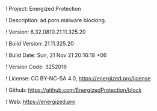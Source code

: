 ! Project: Energized Protection

! Description: ad.porn.malware blocking.

! Version: 6.32.0810.21.11.325.20

! Build Version: 21.11.325.20

! Build Date: Sun, 21 Nov 21 20:16:18 +06

! Version Code: 3252016

! License: CC BY-NC-SA 4.0, https://energized.pro/license

! Github: https://github.com/EnergizedProtection/block

! Web: https://energized.pro
